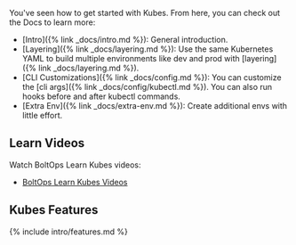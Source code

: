 You've seen how to get started with Kubes. From here, you can check out the Docs to learn more:

* [Intro]({% link _docs/intro.md %}): General introduction.
* [Layering]({% link _docs/layering.md %}): Use the same Kubernetes YAML to build multiple environments like dev and prod with [layering]({% link _docs/layering.md %}).
* [CLI Customizations]({% link _docs/config.md %}): You can customize the [cli args]({% link _docs/config/kubectl.md %}). You can also run hooks before and after kubectl commands.
* [Extra Env]({% link _docs/extra-env.md %}): Create additional envs with little effort.

## Learn Videos

Watch BoltOps Learn Kubes videos:

* [BoltOps Learn Kubes Videos](https://learn.boltops.com/tagged/kubes)


## Kubes Features

{% include intro/features.md %}
